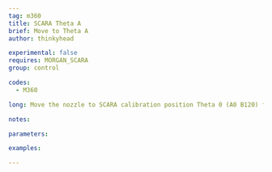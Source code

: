 ```yaml
---
tag: m360
title: SCARA Theta A
brief: Move to Theta A
author: thinkyhead

experimental: false
requires: MORGAN_SCARA
group: control

codes:
  - M360

long: Move the nozzle to SCARA calibration position Theta 0 (A0 B120) for calibration of "zero degrees."

notes:

parameters:

examples:

---
```


